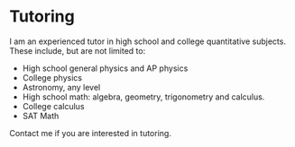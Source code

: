 # Tutoring

I am an experienced tutor in high school and college quantitative subjects.  These include, but are not limited to:

  * High school general physics and AP physics
  * College physics
  * Astronomy, any level
  * High school math: algebra, geometry, trigonometry and calculus.
  * College calculus
  * SAT Math
  
Contact me if you are interested in tutoring.


